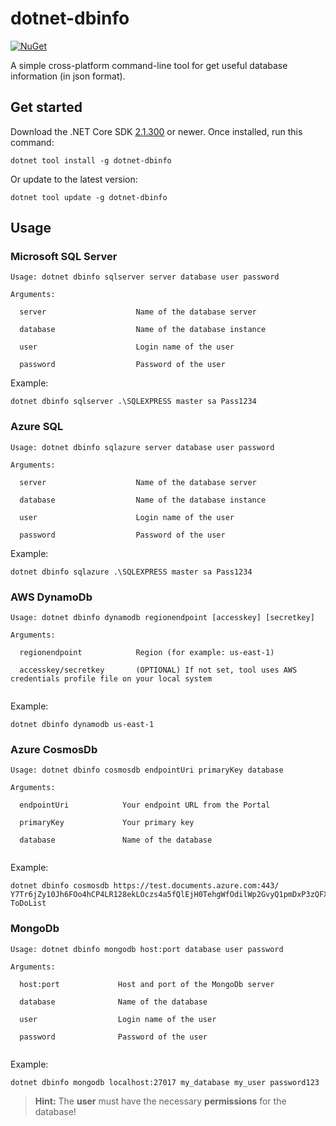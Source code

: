 # dotnet-dbinfo

[![NuGet][main-nuget-badge]][main-nuget]

[main-nuget]: https://www.nuget.org/packages/dotnet-dbinfo/
[main-nuget-badge]: https://img.shields.io/nuget/v/dotnet-dbinfo.svg?style=flat-square&label=nuget

A simple cross-platform command-line tool for get useful database information (in json format).

## Get started

Download the .NET Core SDK [2.1.300](https://aka.ms/DotNetCore21) or newer.
Once installed, run this command:

```
dotnet tool install -g dotnet-dbinfo
```

Or update to the latest version:
```
dotnet tool update -g dotnet-dbinfo
```

## Usage

### Microsoft SQL Server

```
Usage: dotnet dbinfo sqlserver server database user password

Arguments:

  server                    Name of the database server

  database                  Name of the database instance

  user                      Login name of the user

  password                  Password of the user        
```

Example:
```
dotnet dbinfo sqlserver .\SQLEXPRESS master sa Pass1234
```

### Azure SQL

```
Usage: dotnet dbinfo sqlazure server database user password

Arguments:

  server                    Name of the database server

  database                  Name of the database instance

  user                      Login name of the user

  password                  Password of the user        
```

Example:
```
dotnet dbinfo sqlazure .\SQLEXPRESS master sa Pass1234
```


### AWS DynamoDb

```
Usage: dotnet dbinfo dynamodb regionendpoint [accesskey] [secretkey]

Arguments:

  regionendpoint            Region (for example: us-east-1)

  accesskey/secretkey       (OPTIONAL) If not set, tool uses AWS credentials profile file on your local system         
  
```

Example:
```
dotnet dbinfo dynamodb us-east-1
```

### Azure CosmosDb

```
Usage: dotnet dbinfo cosmosdb endpointUri primaryKey database

Arguments:

  endpointUri            Your endpoint URL from the Portal

  primaryKey             Your primary key   

  database               Name of the database    
  
```

Example:
```
dotnet dbinfo cosmosdb https://test.documents.azure.com:443/ Y7Tr6jZy10Jh6FOo4hCP4LR128ekLOczs4a5fQlEjH0TehgWfOdilWp2GvyQ1pmDxP3zQFXF11CclKgsg9vMz4Q== ToDoList
```

### MongoDb

```
Usage: dotnet dbinfo mongodb host:port database user password

Arguments:

  host:port             Host and port of the MongoDb server

  database              Name of the database 

  user                  Login name of the user

  password              Password of the user   
  
```

Example:
```
dotnet dbinfo mongodb localhost:27017 my_database my_user password123
```

> **Hint:** The **user** must have the necessary **permissions** for the database!

